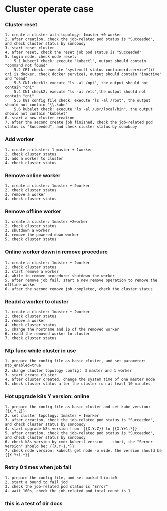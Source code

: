 #  Cluster operate case

### Cluster reset
    1. create a cluster with topology: 1master +0 worker
    2. after creation, check the job-related pod status is "Succeeded", and check cluster status by sonobuoy
    3. start reset cluster
    4. after reset, check the reset job pod status is "Succeeded"
    5. login node, check node reset:
        5.1 kubectl check: execute "kubectl", output should contain "command not found"
        5.2 CRI check: execute "systemctl status containerd.service"(if cri is docker, check docker service), output should contain "inactive" and "dead"
        5.3 CNI check1: execute "ls -al /opt", the output should not contain "cni"
        5.4 CNI check2: execute "ls -al /etc",the output should not contain "cni"
        5.5 k8s config file check: execute "ls -al /root", the output should not contain "\\.kube"
        5.6 kubelet check: execute "ls -al /usr/local/bin", the output should not contain "kubelet"
    6. start a new cluster creation
    7. after the second create job finished, check the job-related pod status is "Succeeded", and check cluster status by sonobuoy

### Add worker
    1. create a cluster: 1 master + 1worker
    2. check cluster status
    3. add a worker to cluster
    4. check cluster status
    
### Remove online worker
    1. create a cluster: 1master + 2worker
    2. check cluster status
    3. remove a worker
    4. check cluster status

### Remove offline worker
    1. create a cluster: 1master +2worker
    2. check cluster status 
    3. shutdown a worker
    4. remove the powered down worker
    5. check cluster status

### Online worker down in remove procedure
    1. create a cluster: 1master + 2worker
    2. check cluster status 
    3. start remove a worker
    4. while in remove procedure: shutdown the worker
    5. after remove job fail, start a new remove operation to remove the offline worker
    6. after the second remove job completed, check the cluster status

### Readd a worker to cluster
    1. create a cluster: 1master + 2worker
    2. check cluster status 
    3. remove a worker
    4. check cluster status
    5. change the hostname and ip of the removed worker
    6. readd the removed worker to cluster
    7. check cluster status

### Ntp func while cluster in use
    1. prepare the config file as basic cluster, and set parameter: ntp_enabled=true
    2. change cluster topology config： 3 master and 1 worker
    3. start create cluster
    4. after cluster created, change the system time of one master node
    5. check cluster status after the cluster run at least 10 minutes

### Hot upgrade k8s Y version: online
    1. prepare the config file as basic cluster and set kube_version: {{X.Y.Z}}
    2. set cluster topology: 1master + 1worker
    3. after creation, check the job-related pod status is "Succeeded", and check cluster status by sonobuoy
    4. start upgrade k8s version from  {{X.Y.Z}} to {{X.Y+1.*}}
    5. after creation, check the job-related pod status is "Succeeded", and check cluster status by sonobuoy
    6. check k8s version by cmd: kubectl version  --short, the "Server Version" should be: {{X.Y+1.*}}
    7. check node version: kubectl get node -o wide, the version should be {{X.Y+1.*}}


### Retry 0 times when job fail
    1. prepare the config file, and set backoffLimit=0
    2. start a bound to fail jod
    3. check the job-related pod status is "Error"
    4. wait 100s, check the job-related pod total count is 1

### this is a test of dir docs